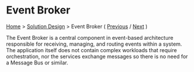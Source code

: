 # Event Broker

[Home](../README.md) > [Solution Design](../README.md#solution-design) > Event Broker ( [Previous](./4-microservices.md) / [Next](./6-data-storage.md) )

The Event Broker is a central component in event-based architecture responsible for receiving, managing, and routing events within a system. The application itself does not contain complex workloads that require orchestration, nor the services exchange messages so there is no need for a Message Bus or similar.